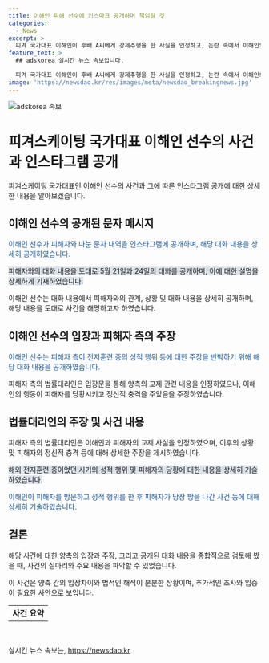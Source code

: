 ```yaml
---
title: 이해인 피해 선수에 키스마크 공개하며 책임질 것
categories:
  - News
excerpt: >
  피겨 국가대표 이해인이 후배 A씨에게 강제추행을 한 사실을 인정하고, 논란 속에서 이해인의 인스타그램에 공개된 대화 내용이 논란을 증폭시켰다. 피해자 입장은 이해인과의 교제를 인정하지만, 정신적 충격으로 치료를 받고 있다고 전했으며, 이 해프트 뒤 다시 만나는 제안을 거부했다고 밝혔다. 법률대리인은 이해인이 A씨에게 성적 행위를 한 사실을 부인하지 않았고, A씨가 충격을 받고 정신적 치료를 받고 있다고 주장했다.
feature_text: >
  ## adskorea 실시간 뉴스 속보입니다.

  피겨 국가대표 이해인이 후배 A씨에게 강제추행을 한 사실을 인정하고, 논란 속에서 이해인의 인스타그램에 공개된 대화 내용이 논란을 증폭시켰다. 피해자 입장은 이해인과의 교제를 인정하지만, 정신적 충격으로 치료를 받고 있다고 전했으며, 이 해프트 뒤 다시 만나는 제안을 거부했다고 밝혔다. 법률대리인은 이해인이 A씨에게 성적 행위를 한 사실을 부인하지 않았고, A씨가 충격을 받고 정신적 치료를 받고 있다고 주장했다.
image: 'https://newsdao.kr/res/images/meta/newsdao_breakingnews.jpg'
---
```


<p><img src="https://newsdao.kr/res/images/meta/newsdao_breakingnews.jpg" alt="adskorea 속보" /></p>

<h1>피겨스케이팅 국가대표 이해인 선수의 사건과 인스타그램 공개</h1>

<p data-ke-size="size16">피겨스케이팅 국가대표인 이해인 선수의 사건과 그에 따른 인스타그램 공개에 대한 상세한 내용을 알아보겠습니다.</p>

<h2>이해인 선수의 공개된 문자 메시지</h2>

<p><span style="color: #1a5490;">이해인 선수가 피해자와 나눈 문자 내역을 인스타그램에 공개하며, 해당 대화 내용을 상세히 공개하였습니다.</span></p>

<p><span style="background-color: #21538527;">피해자와의 대화 내용을 토대로 5월 21일과 24일의 대화를 공개하며, 이에 대한 설명을 상세하게 기재하였습니다.</span></p>

<p>이해인 선수는 대화 내용에서 피해자와의 관계, 상황 및 대화 내용을 상세히 공개하며, 해당 내용을 토대로 사건을 해명하고자 하였습니다.</p>

<h2>이해인 선수의 입장과 피해자 측의 주장</h2>

<p><span style="color: #1a5490;">이해인 선수는 피해자 측이 전지훈련 중의 성적 행위 등에 대한 주장을 반박하기 위해 해당 대화 내용을 공개하였습니다.</span></p>

<p>피해자 측의 법률대리인은 입장문을 통해 양측의 교제 관련 내용을 인정하였으나, 이해인의 행동이 피해자를 당황시키고 정신적 충격을 주었음을 주장하였습니다.</p>

<h2>법률대리인의 주장 및 사건 내용</h2>

<p>피해자 측의 법률대리인은 이해인과 피해자의 교제 사실을 인정하였으며, 이후의 상황 및 피해자의 정신적 충격 등에 대해 상세한 주장을 제시하였습니다.</p>

<p><span style="background-color: #21538527;">해외 전지훈련 중이었던 시기의 성적 행위 및 피해자의 당황에 대한 내용을 상세히 기술하였습니다.</span></p>

<p><span style="color: #1a5490;">이해인이 피해자를 방문하고 성적 행위를 한 후 피해자가 당장 방을 나간 사건 등에 대해 상세히 기술하였습니다.</span></p>

<h2>결론</h2>

<p>해당 사건에 대한 양측의 입장과 주장, 그리고 공개된 대화 내용을 종합적으로 검토해 봤을 때, 사건의 실마리와 주요 내용을 파악할 수 있었습니다.</p>

<p>이 사건은 양측 간의 입장차이와 법적인 해석이 분분한 상황이며, 추가적인 조사와 입증이 필요한 사안으로 보입니다.</p>

<table>
    <tbody>
        <tr>
            <td style="text-align: center; height: 17px;"><b>사건 요약</b></td>
        </tr>
    </tbody>
</table>

<p data-ke-size="size16">&nbsp;</p>
실시간 뉴스 속보는, <a href="https://newsdao.kr" rel="dofollow">https://newsdao.kr</a>


